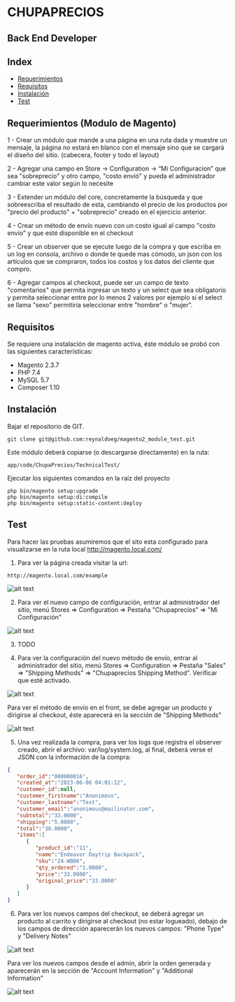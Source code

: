 # CHUPAPRECIOS
## Back End Developer

## Index

- [Requerimientos](#requerimientos-modulo-de-magento)
- [Requisitos](#requisitos)
- [Instalación](#instalación)
- [Test](#test)

## Requerimientos (Modulo de Magento)

1 - Crear un módulo que mande a una página en una ruta dada y muestre un mensaje, la página no estará en blanco con el mensaje sino que se cargará el diseño del sitio. (cabecera, footer y todo el layout)

2 - Agregar una campo en Store -> Configuration -> “Mi Configuracion” que sea "sobreprecio" y otro campo, "costo envió" y pueda el administrador cambiar este valor según lo necesite

3 - Extender un módulo del core, concretamente la búsqueda y que sobreescriba el resultado de esta, cambiando el precio de los productos por "precio del producto" + "sobreprecio" creado en el ejercicio anterior.

4 - Crear un método de envío nuevo con un costo igual al campo "costo envío" y que esté disponible en el checkout

5 - Crear un observer que se ejecute luego de la compra y que escriba en un log en consola, archivo o donde te quede mas cómodo, un json con los artículos que se compraron, todos los costos y los datos del cliente que compro.

6 - Agregar campos al checkout, puede ser un campo de texto "comentarios" que permita ingresar un texto y un select que sea obligatorio y permita seleccionar entre por lo menos 2 valores por ejemplo si el select se llama "sexo" permitiría seleccionar entre "hombre" o "mujer".


## Requisitos


Se requiere una instalación de magento activa, éste módulo se probó con las siguientes características:

- Magento 2.3.7
- PHP 7.4
- MySQL 5.7
- Composer 1.10



## Instalación

Bajar el repositorio de GIT.
```shell 
git clone git@github.com:reynaldoeg/magento2_module_test.git
```

Este módulo deberá copiarse (o descargarse directamente) en la ruta:

```shell 
app/code/ChupaPrecios/TechnicalTest/
```



Ejecutar los siguientes comandos en la raíz del proyecto
```shell 
php bin/magento setup:upgrade
php bin/magento setup:di:compile
php bin/magento setup:static-content:deploy
```


## Test

Para hacer las pruebas asumiremos que el sito esta configurado para visualizarse en la ruta local http://magento.local.com/

1. Para ver la página creada visitar la url:


```shell 
http://magento.local.com/example
```

![alt text](https://raw.githubusercontent.com/reynaldoeg/magento2_module_test/master/Media/01web-page.png?token=GHSAT0AAAAAACCTUU7BCWMJTYEGGLDMIGUQZEA5RKQ)

2. Para ver el nuevo campo de configuración, entrar al administrador del sitio, menú Stores => Configuration => Pestaña "Chupaprecios" => "Mi Configuración"

![alt text](https://raw.githubusercontent.com/reynaldoeg/magento2_module_test/master/Media/02Config.png?token=GHSAT0AAAAAACCTUU7BCEVVBFWT7WCLNDSGZEA5SWQ)

3. TODO

4. Para ver la configuración del nuevo método de envío, entrar al administrador del sitio, menú Stores => Configuration => Pestaña "Sales" => "Shipping Methods" => "Chupaprecios Shipping Method". Verificar que esté activado.

![alt text](https://raw.githubusercontent.com/reynaldoeg/magento2_module_test/master/Media/04ShippingMethod.png?token=GHSAT0AAAAAACCTUU7B6MGGJFQJP2MCE3ZUZEA5TVA)

Para ver el método de envío en el front, se debe agregar un producto y dirigirse al checkout, éste aparecerá en la sección de "Shipping Methods"

![alt text](https://raw.githubusercontent.com/reynaldoeg/magento2_module_test/master/Media/04ShippingMethod-Front.png?token=GHSAT0AAAAAACCTUU7BAHOBIDNTUAUPQNNOZEA5UGQ)

5. Una vez realizada la compra, para ver los logs que registra el observer creado, abrir el archivo: var/log/system.log, al final, deberá verse el JSON con la información de la compra:

```json 
{
   "order_id":"000000016",
   "created_at":"2023-06-06 04:01:12",
   "customer_id":null,
   "customer_firstname":"Anonimous",
   "customer_lastname":"Test",
   "customer_email":"anonimous@mailinator.com",
   "subtotal":"33.0000",
   "shipping":"5.0000",
   "total":"38.0000",
   "items":[
      {
         "product_id":"11",
         "name":"Endeavor Daytrip Backpack",
         "sku":"24-WB06",
         "qty_ordered":"1.0000",
         "price":"33.0000",
         "original_price":"33.0000"
      }
   ]
}
```

6. Para ver los nuevos campos del checkout, se deberá agregar un producto al carrito y dirigirse al checkout (no estar logueado), debajo de los campos de dirección aparecerán los nuevos campos: "Phone Type" y "Delivery Notes"

![alt text](https://raw.githubusercontent.com/reynaldoeg/magento2_module_test/master/Media/06CustomFields.png?token=GHSAT0AAAAAACCTUU7B6B4VTNRDOON22B7OZEA5U6Q)


Para ver los nuevos campos desde el admin, abrir la orden generada y aparecerán en la sección de "Account Information" y "Additional Information"


![alt text](https://raw.githubusercontent.com/reynaldoeg/magento2_module_test/master/Media/06CustomFieldsAdmin.png?token=GHSAT0AAAAAACCTUU7B6HU4EFT34GROPBHQZEA5VXQ)
